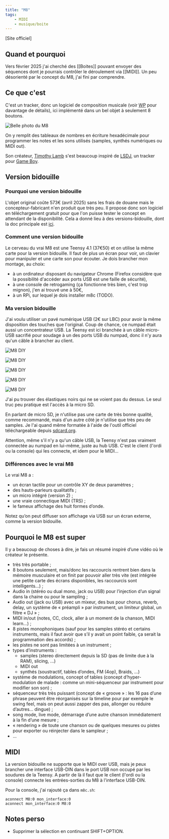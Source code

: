 ```yaml
---
title: "M8"
tags:
    - MIDI
    - musique/boite
---
```


[Site officiel]

## Quand et pourquoi

Vers février 2025 j'ai cherché des [[Boites]] pouvant envoyer des séquences dont je pourrais contrôler le déroulement via [[MIDI]]. Un peu désorienté par le concept du M8, j'ai fini par comprendre.

## Ce que c'est

C'est un tracker, donc un logiciel de composition musicale (voir [WP](https://fr.wikipedia.org/wiki/Tracker_(musique)) pour davantage de détails), ici implémenté dans un bel objet à seulement 8 boutons. 

![Belle photo du M8](M8-Model02-Front1_1680x.webp)

On y remplit des tableaux de nombres en écriture hexadécimale pour programmer les notes et les sons utilisés (samples, synthés numériques ou MIDI out).

Son créateur, [Timothy Lamb](https://en.wikipedia.org/wiki/Trash80) s'est beaucoup inspiré de [LSDJ](https://www.littlesounddj.com/), un tracker pour [Game Boy](https://fr.wikipedia.org/wiki/Game_Boy).

## Version bidouille

### Pourquoi une version bidouille

L'objet original coûte 573€ (avril 2025) sans les frais de douane mais le concepteur-fabricant n'en produit que très peu. Il propose donc son logiciel en téléchargement gratuit pour que l'on puisse tester le concept en attendant de la disponibilité. Cela a donné lieu à des versions-bidouille, dont la doc principale est [ici](https://github.com/Dirtywave/M8Docs/blob/main/docs/M8HeadlessSetup.md).

### Comment une version bidouille

Le cerveau du vrai M8 est une Teensy 4.1 (37€50) et on utilise la même carte pour la version bidouille. Il faut de plus un écran pour voir, un clavier pour manipuler et une carte son pour écouter. Je dois brancher mon montage, au choix:

- à un ordinateur disposant du navigateur Chrome (Firefox considère que la possibilité d'accéder aux ports USB est une faille de sécurité),
- à une console de retrogaming (ça fonctionne très bien, c'est trop mignon), j'en ai trouvé une à 50€,
- à un RPi, sur lequel je dois installer m8c (TODO).

### Ma version bidouille

J'ai voulu utiliser un pavé numérique USB (2€ sur LBC) pour avoir la même disposition des touches que l'original. Coup de chance, ce numpad était aussi un concentrateur USB. La Teensy est ici branchée à un câble micro-USB sacrifié pour soudage à un des ports USB du numpad, donc il n'y aura qu'un câble à brancher au client.

![M8 DIY](img/M8/M8_DIY_0_numpad.jpeg)

![M8 DIY](img/M8/M8_DIY_1.jpeg)

![M8 DIY](img/M8/M8_DIY_2.jpeg)

![M8 DIY](img/M8/M8_DIY_3.jpeg)

![M8 DIY](img/M8/M8_DIY_4.jpeg)

J'ai pu trouver des élastiques noirs qui ne se voient pas du dessus. Le seul truc peu pratique est l'accès à la micro SD.

En parlant de micro SD, je n'utilise pas une carte de très bonne qualité, comme recommandé, mais d'un autre côté je n'utilise que très peu de samples. Je l'ai quand même formatée à l'aide de l'outil officiel téléchargeable depuis [sdcard.org](http://sdcard.org).

Attention, même s'il n'y a qu'un câble USB, la Teensy n'est pas vraiment connectée au numpad en lui-même, juste au hub USB. C'est le client (l'ordi ou la console) qui les connecte, et idem pour le MIDI...

### Différences avec le vrai M8

Le vrai M8 a :
- un écran tactile pour un contrôle XY de deux paramètres ;
- des hauts-parleurs qualitatifs ;
- un micro intégré (version 2) ;
- une vraie connectique MIDI (TRS) ;
- le fameux affichage des huit formes d’onde.

Notez qu’on peut diffuser son affichage via USB sur un écran externe, comme la version bidouille.

## Pourquoi le M8 est super

Il y a beaucoup de choses à dire, je fais un résumé inspiré d’une vidéo où le créateur le présente.

- très très portable ;
- 8 boutons seulement, mais/donc les raccourcis rentrent bien dans la mémoire musculaire et on finit par pouvoir aller très vite (est intégrée une petite carte des écrans disponibles, les raccourcis sont intelligents…) ;
- Audio in (stéréo ou dual mono, jack ou USB) pour l’injection d’un signal dans la chaine ou pour le sampling ;
- Audio out (jack ou USB) avec un mixeur, des bus pour chorus, reverb, delay, un système de « préampli » par instrument, un limiteur global, un filtre « DJ » ;
- MIDI in/out (notes, CC, clock, aller à un moment de la chanson, MIDI learn…) ;
- 8 pistes monophoniques (sauf pour les samples stéréo et certains instruments, mais il faut avoir que s’il y avait un point faible, ça serait la programmation des accords) ;
- les pistes ne sont pas limitées à un instrument ;
- types d’instruments :
  - samples (stereo directement depuis la SD (pas de limite due à la RAM), slicing, ...)
  - MIDI out
  - synthés (soustractif, tables d’ondes, FM (4op), Braids, ...)
- système de modulations, concept of tables (concept d’hyper-modulation de malade : comme un mini-séquenceur par instrument pour modifier son son) ;
- séquenceur très très puissant (concept de « groove » : les 16 pas d’une phrase peuvent être réorganisés sur la timeline pour par exemple le swing feel, mais on peut aussi zapper des pas, allonger ou réduire d’autres… dingue) ;
- song mode, live mode, démarrage d’une autre chanson immédiatement à la fin d’une mesure ;
- « rendering » de toute une chanson ou de quelques mesures ou pistes pour exporter ou réinjecter dans le sampleur ;
- …

## MIDI

La version bidouille ne supporte que le MIDI over USB, mais je peux brancher une interface USB-DIN dans le port USB non occupé par les soudures de la Teensy. A partir de là il faut que le client (l'ordi ou la console) connecte les entrées-sorties du M8 à l'interface USB-DIN.

Pour la console, j'ai rajouté ça dans `m8c.sh`:

```shell
aconnect M8:0 mon_interface:0
aconnect mon_interface:0 M8:0
```

## Notes perso

- Supprimer la sélection en continuant SHIFT+OPTION.
